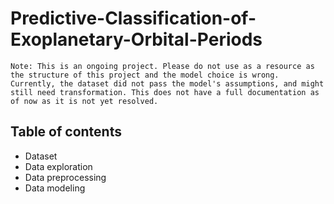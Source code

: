 # Predictive-Classification-of-Exoplanetary-Orbital-Periods

`Note: This is an ongoing project. Please do not use as a resource as the structure of this project and the model choice is wrong. Currently, the dataset did not pass the model's assumptions, and might still need transformation. This does not have a full documentation as of now as it is not yet resolved.`

## Table of contents
* Dataset
* Data exploration
* Data preprocessing
* Data modeling
